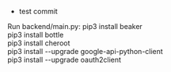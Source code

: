- test commit

Run backend/main.py:
pip3 install beaker  
pip3 install bottle  
pip3 install cheroot  
pip3 install --upgrade google-api-python-client  
pip3 install --upgrade oauth2client  
